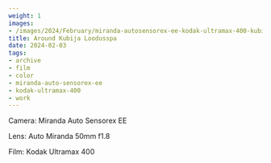 ```yaml
---
weight: 1
images:
- /images/2024/February/miranda-autosensorex-ee-kodak-ultramax-400-kubija/20240203-R1-00498-012A.jpg
title: Around Kubija Loodusspa
date: 2024-02-03
tags:
- archive
- film
- color
- miranda-auto-sensorex-ee
- kodak-ultramax-400
- work
---
```


Camera: Miranda Auto Sensorex EE

Lens: Auto Miranda 50mm f1.8

Film: Kodak Ultramax 400